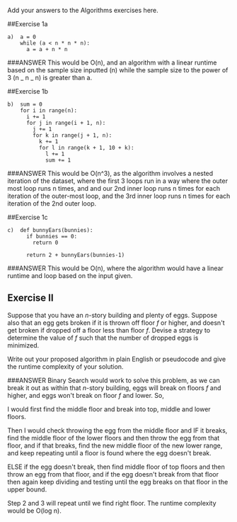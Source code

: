 Add your answers to the Algorithms exercises here.

##Exercise 1a

```
a)  a = 0
    while (a < n * n * n):
      a = a + n * n
```

###ANSWER
This would be O(n), and an algorithm with a linear runtime based on the sample size inputted (n) while the sample size to the power of 3 (n _ n _ n) is greater than a.

##Exercise 1b

```
b)  sum = 0
    for i in range(n):
      i += 1
      for j in range(i + 1, n):
        j += 1
        for k in range(j + 1, n):
          k += 1
          for l in range(k + 1, 10 + k):
            l += 1
            sum += 1
```

###ANSWER
This would be O(n^3), as the algorithm involves a nested iteration of the dataset, where the first 3 loops run in a way where the outer most loop runs n times, and and our 2nd inner loop runs n times for each iteration of the outer-most loop, and the 3rd inner loop runs n times for each iteration of the 2nd outer loop.

##Exercise 1c

```
c)  def bunnyEars(bunnies):
      if bunnies == 0:
        return 0

      return 2 + bunnyEars(bunnies-1)
```

###ANSWER
This would be O(n), where the algorithm would have a linear runtime and loop based on the input given.

## Exercise II

Suppose that you have an _n_-story building and plenty of eggs. Suppose also that an egg gets broken if it is thrown off floor _f_ or higher, and doesn't get broken if dropped off a floor less than floor _f_. Devise a strategy to determine the value of _f_ such that the number of dropped eggs is minimized.

Write out your proposed algorithm in plain English or pseudocode and give the runtime complexity of your solution.

###ANSWER
Binary Search would work to solve this problem, as we can break it out as within that _n_-story building, eggs will break on floors _f_ and higher, and eggs won't break on floor _f_ and lower. So,

I would first find the middle floor and break into top, middle and lower floors.

Then I would check throwing the egg from the middle floor and IF it breaks, find the middle floor of the lower floors and then throw the egg from that floor, and if that breaks, find the new middle floor of the new lower range, and keep repeating until a floor is found where the egg doesn't break.

ELSE if the egg doesn't break, then find middle floor of top floors and then throw an egg from that floor, and if the egg doesn't break from that floor then again keep dividing and testing until the egg breaks on that floor in the upper bound.

Step 2 and 3 will repeat until we find right floor. The runtime complexity would be O(log n).

